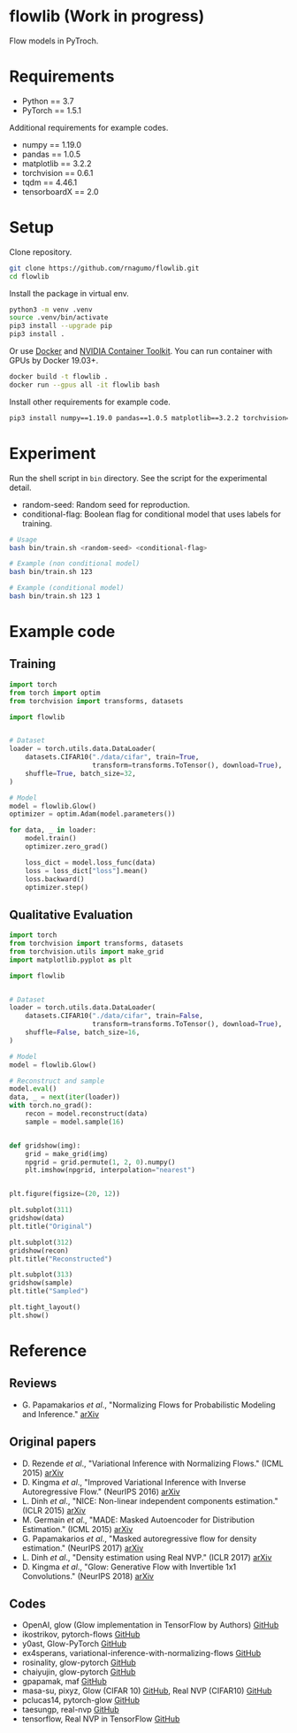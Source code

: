 
# flowlib (Work in progress)

Flow models in PyTroch.

# Requirements

* Python == 3.7
* PyTorch == 1.5.1

Additional requirements for example codes.

* numpy == 1.19.0
* pandas == 1.0.5
* matplotlib == 3.2.2
* torchvision == 0.6.1
* tqdm == 4.46.1
* tensorboardX == 2.0

# Setup

Clone repository.

```bash
git clone https://github.com/rnagumo/flowlib.git
cd flowlib
```

Install the package in virtual env.

```bash
python3 -m venv .venv
source .venv/bin/activate
pip3 install --upgrade pip
pip3 install .
```

Or use [Docker](https://docs.docker.com/get-docker/) and [NVIDIA Container Toolkit](https://github.com/NVIDIA/nvidia-docker). You can run container with GPUs by Docker 19.03+.

```bash
docker build -t flowlib .
docker run --gpus all -it flowlib bash
```

Install other requirements for example code.

```bash
pip3 install numpy==1.19.0 pandas==1.0.5 matplotlib==3.2.2 torchvision==0.6.1 tqdm==4.46.1  tensorboardX==2.0
```

# Experiment

Run the shell script in `bin` directory. See the script for the experimental detail.

* random-seed: Random seed for reproduction.
* conditional-flag: Boolean flag for conditional model that uses labels for training.

```bash
# Usage
bash bin/train.sh <random-seed> <conditional-flag>

# Example (non conditional model)
bash bin/train.sh 123

# Example (conditional model)
bash bin/train.sh 123 1
```

# Example code

## Training

```python
import torch
from torch import optim
from torchvision import transforms, datasets

import flowlib


# Dataset
loader = torch.utils.data.DataLoader(
    datasets.CIFAR10("./data/cifar", train=True,
                     transform=transforms.ToTensor(), download=True),
    shuffle=True, batch_size=32,
)

# Model
model = flowlib.Glow()
optimizer = optim.Adam(model.parameters())

for data, _ in loader:
    model.train()
    optimizer.zero_grad()

    loss_dict = model.loss_func(data)
    loss = loss_dict["loss"].mean()
    loss.backward()
    optimizer.step()
```

## Qualitative Evaluation

```python
import torch
from torchvision import transforms, datasets
from torchvision.utils import make_grid
import matplotlib.pyplot as plt

import flowlib


# Dataset
loader = torch.utils.data.DataLoader(
    datasets.CIFAR10("./data/cifar", train=False,
                     transform=transforms.ToTensor(), download=True),
    shuffle=False, batch_size=16,
)

# Model
model = flowlib.Glow()

# Reconstruct and sample
model.eval()
data, _ = next(iter(loader))
with torch.no_grad():
    recon = model.reconstruct(data)
    sample = model.sample(16)


def gridshow(img):
    grid = make_grid(img)
    npgrid = grid.permute(1, 2, 0).numpy()
    plt.imshow(npgrid, interpolation="nearest")


plt.figure(figsize=(20, 12))

plt.subplot(311)
gridshow(data)
plt.title("Original")

plt.subplot(312)
gridshow(recon)
plt.title("Reconstructed")

plt.subplot(313)
gridshow(sample)
plt.title("Sampled")

plt.tight_layout()
plt.show()
```

# Reference

## Reviews

* G. Papamakarios *et al*., "Normalizing Flows for Probabilistic Modeling and Inference." [arXiv](http://arxiv.org/abs/1912.02762)

## Original papers

* D. Rezende *et al*., "Variational Inference with Normalizing Flows." (ICML 2015) [arXiv](http://arxiv.org/abs/1505.05770)
* D. Kingma *et al*., "Improved Variational Inference with Inverse Autoregressive Flow." (NeurIPS 2016) [arXiv](http://arxiv.org/abs/1606.04934)
* L. Dinh *et al*., "NICE: Non-linear independent components estimation." (ICLR 2015) [arXiv](https://arxiv.org/abs/1410.8516v6)
* M. Germain *et al*., "MADE: Masked Autoencoder for Distribution Estimation." (ICML 2015) [arXiv](http://arxiv.org/abs/1502.03509)
* G. Papamakarios *et al*., "Masked autoregressive flow for density estimation." (NeurIPS 2017) [arXiv](http://arxiv.org/abs/1705.07057)
* L. Dinh *et al*., "Density estimation using Real NVP." (ICLR 2017) [arXiv](http://arxiv.org/abs/1605.08803)
* D. Kingma *et al*., "Glow: Generative Flow with Invertible 1x1 Convolutions." (NeurIPS 2018) [arXiv](http://arxiv.org/abs/1807.03039)

## Codes

* OpenAI, glow (Glow implementation in TensorFlow by Authors) [GitHub](https://github.com/openai/glow)
* ikostrikov, pytorch-flows [GitHub](https://github.com/ikostrikov/pytorch-flows)
* y0ast, Glow-PyTorch [GitHub](https://github.com/y0ast/Glow-PyTorch)
* ex4sperans, variational-inference-with-normalizing-flows [GitHub](https://github.com/ex4sperans/variational-inference-with-normalizing-flows)
* rosinality, glow-pytorch [GitHub](https://github.com/rosinality/glow-pytorch)
* chaiyujin, glow-pytorch [GitHub](https://github.com/chaiyujin/glow-pytorch)
* gpapamak, maf [GitHub](https://github.com/gpapamak/maf)
* masa-su, pixyz, Glow (CIFAR 10) [GitHub](https://github.com/masa-su/pixyz/blob/master/examples/glow.ipynb), Real NVP (CIFAR10) [GitHub](https://github.com/masa-su/pixyz/blob/master/examples/real_nvp_cifar.ipynb)
* pclucas14, pytorch-glow [GitHub](https://github.com/pclucas14/pytorch-glow)
* taesungp, real-nvp [GitHub](https://github.com/taesungp/real-nvp)
* tensorflow, Real NVP in TensorFlow [GitHub](https://github.com/tensorflow/models/tree/master/research/real_nvp)
